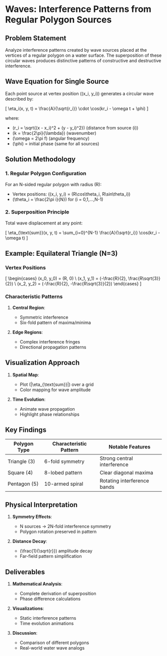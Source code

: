 # Waves: Interference Patterns from Regular Polygon Sources

## Problem Statement
Analyze interference patterns created by wave sources placed at the vertices of a regular polygon on a water surface. The superposition of these circular waves produces distinctive patterns of constructive and destructive interference.

## Wave Equation for Single Source
Each point source at vertex position \((x_i, y_i)\) generates a circular wave described by:

\[
\eta_i(x, y, t) = \frac{A}{\sqrt{r_i}} \cdot \cos(kr_i - \omega t + \phi)
\]

where:
- \(r_i = \sqrt{(x - x_i)^2 + (y - y_i)^2}\) (distance from source \(i\))
- \(k = \frac{2\pi}{\lambda}\) (wavenumber)
- \(\omega = 2\pi f\) (angular frequency)
- \(\phi\) = initial phase (same for all sources)

## Solution Methodology

### 1. Regular Polygon Configuration
For an N-sided regular polygon with radius \(R\):
- Vertex positions: \((x_i, y_i) = (R\cos\theta_i, R\sin\theta_i)\)
- \(\theta_i = \frac{2\pi i}{N}\) for \(i = 0,1,...,N-1\)

### 2. Superposition Principle
Total wave displacement at any point:

\[
\eta_{\text{sum}}(x, y, t) = \sum_{i=0}^{N-1} \frac{A}{\sqrt{r_i}} \cos(kr_i - \omega t)
\]



## Example: Equilateral Triangle (N=3)

### Vertex Positions
\[
\begin{cases}
(x_0, y_0) = (R, 0) \\
(x_1, y_1) = (-\frac{R}{2}, \frac{R\sqrt{3}}{2}) \\
(x_2, y_2) = (-\frac{R}{2}, -\frac{R\sqrt{3}}{2})
\end{cases}
\]

### Characteristic Patterns
1. **Central Region**: 
   - Symmetric interference
   - Six-fold pattern of maxima/minima

2. **Edge Regions**:
   - Complex interference fringes
   - Directional propagation patterns

## Visualization Approach
1. **Spatial Map**:
   - Plot \(|\eta_{\text{sum}}|\) over a grid
   - Color mapping for wave amplitude

2. **Time Evolution**:
   - Animate wave propagation
   - Highlight phase relationships

## Key Findings
| Polygon Type | Characteristic Pattern | Notable Features |
|--------------|------------------------|------------------|
| Triangle (3) | 6-fold symmetry | Strong central interference |
| Square (4)   | 8-lobed pattern | Clear diagonal maxima |
| Pentagon (5) | 10-armed spiral | Rotating interference bands |

## Physical Interpretation
1. **Symmetry Effects**:
   - N sources → 2N-fold interference symmetry
   - Polygon rotation preserved in pattern

2. **Distance Decay**:
   - \(\frac{1}{\sqrt{r}}\) amplitude decay
   - Far-field pattern simplification

## Deliverables

1. **Mathematical Analysis**:
   - Complete derivation of superposition
   - Phase difference calculations

2. **Visualizations**:
   - Static interference patterns
   - Time evolution animations

3. **Discussion**:
   - Comparison of different polygons
   - Real-world water wave analogs
